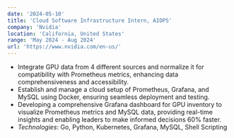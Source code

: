 ```yaml
---
date: '2024-05-10'
title: 'Cloud Software Infrastructure Intern, AIOPS'
company: 'Nvidia'
location: 'California, United States'
range: 'May 2024 - Aug 2024'
url: 'https://www.nvidia.com/en-us/'
---
```


- Integrate GPU data from 4 different sources and normalize it for compatibility with Prometheus metrics, enhancing data comprehensiveness and accessibility.
- Establish and manage a cloud setup of Prometheus, Grafana, and MySQL using Docker, ensuring seamless deployment and testing.
- Developing a comprehensive Grafana dashboard for GPU inventory to visualize Prometheus metrics and MySQL data, providing real-time insights and enabling leaders to make informed decisions 60% faster.
- _Technologies_: Go, Python, Kubernetes, Grafana, MySQL, Shell Scripting
